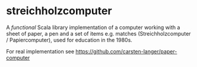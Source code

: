 # streichholzcomputer
A _functional_ Scala library implementation of a computer working with a sheet of paper, a pen and a set of items e.g. matches
(Streichholzcomputer / Papiercomputer), used for education in the 1980s.

For real implementation see https://github.com/carsten-langer/paper-computer
